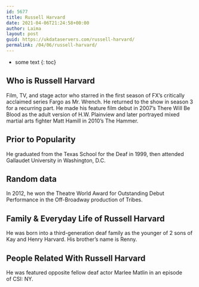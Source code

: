 ```yaml
---
id: 5677
title: Russell Harvard
date: 2021-04-06T21:24:58+00:00
author: Laima
layout: post
guid: https://ukdataservers.com/russell-harvard/
permalink: /04/06/russell-harvard/
---
```


* some text
{: toc}


## Who is Russell Harvard
                  
                  
                  
Film, TV, and stage actor who starred in the first season of FX&#8217;s critically acclaimed series Fargo as Mr. Wrench. He returned to the show in season 3 for a recurring part. He made his feature film debut in 2007&#8217;s There Will Be Blood as the adult version of H.W. Plainview and later portrayed mixed martial arts fighter Matt Hamill in 2010&#8217;s The Hammer.
                  
              
            
              
            
                
                
                
## Prior to Popularity
                  
                  
                  
He graduated from the Texas School for the Deaf in 1999, then attended Gallaudet University in Washington, D.C.
                  
              
            
              
            
                
                
                
## Random data
                  
                  
                  
In 2012, he won the Theatre World Award for Outstanding Debut Performance in the Off-Broadway production of Tribes.
                  
              
            
              
            
                
                
                
## Family & Everyday Life of Russell Harvard
                  
                  
                  
He was born into a third-generation deaf family as the younger of 2 sons of Kay and Henry Harvard. His brother&#8217;s name is Renny.
                  
              
            
              
            
                
                
                
## People Related With Russell Harvard
                  
                  
                  
He was featured opposite fellow deaf actor Marlee Matlin in an episode of CSI: NY.
                  
              
            
              
            
                
              
            
              
              
            
            
              
            
          
          
          